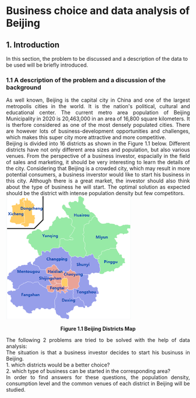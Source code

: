 # Business choice and data analysis of Beijing

## 1. Introduction

In this section, the problem to be discussed and a description of the data to be used will be briefly introduced.

### 1.1 A description of the problem and a discussion of the background

<div style="text-align: justify">  As well known, Beijing is the capital city in China and one of the largest metropolis cities in the world. It is the nation's political, cultural and educational center. The current metro area population of Beijing Municipality in 2020 is 20,463,000 in an area of 16,800 square kilometers. It is therfore considered as one of the most densely populated cities. There are however lots of business-development opportunities and challenges, which makes this super city more attractive and more competitive. </div>

<div style="text-align: justify"> Beijing is divided into 16 districts as shown in the Figure 1.1 below. Different districts have not only different area sizes and population, but also various venues. From the perspective of a business investor, espacially in the field of sales and marketing, it should be very interesting to learn the details of the city. Considering that Beijing is a crowded city, which may result in more potential consumers, a business inverstor would like to start his business in this city. Although there is a great market, the investor should also think about the type of business he will start. The optimal solution as expected should be the district with intense population density but few competitors. </div>

<img src="https://raw.githubusercontent.com/Celia-X/Coursera_Capstone/main/beijing-administrative-map.jpg" style="zoom:50%" />

 **<center>Figure 1.1 Beijing Districts Map</center>**

<div style="text-align: justify">The following 2 problems are tried to be solved with the help of data analysis:</div>
<div style="text-align: justify">The situation is that a business investor decides to start his businuss in Beijing.</div>
<div style="text-align: justify">1. which districts would be a better choice?</div>
<div style="text-align: justify">2. which type of business can be started in the corresponding area?</div>

<div style="text-align: justify">In order to find answers for these questions, the population density, consumption level and the common venues of each district in Beijing will be studied.</div>


```python

```
